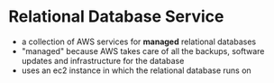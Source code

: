 # Relational Database Service
- a collection of AWS services for **managed** relational databases
- "managed" because AWS takes care of all the backups,
software updates and infrastructure for the database
- uses an ec2 instance in which the relational database runs on
